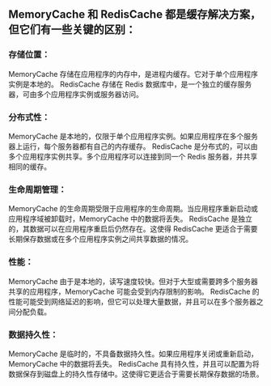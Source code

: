 ## MemoryCache 和 RedisCache 都是缓存解决方案，但它们有一些关键的区别：

### 存储位置：
MemoryCache 存储在应用程序的内存中，是进程内缓存。它对于单个应用程序实例是本地的。 RedisCache 存储在 Redis 数据库中，是一个独立的缓存服务器，可由多个应用程序实例或服务器访问。
### 分布式性：
MemoryCache 是本地的，仅限于单个应用程序实例。如果应用程序在多个服务器上运行，每个服务器都有自己的内存缓存。
RedisCache 是分布式的，可以由多个应用程序实例共享。多个应用程序可以连接到同一个 Redis 服务器，并共享相同的缓存。
### 生命周期管理：
MemoryCache 的生命周期受限于应用程序的生命周期。当应用程序重新启动或应用程序域被卸载时，MemoryCache 中的数据将丢失。
RedisCache 是独立的，其数据可以在应用程序重启后仍然存在。这使得 RedisCache 更适合于需要长期保存数据或在多个应用程序实例之间共享数据的情况。
### 性能：
MemoryCache 由于是本地的，读写速度较快。但对于大型或需要跨多个服务器共享的应用程序，MemoryCache 可能会受到内存限制的影响。
RedisCache 的性能可能受到网络延迟的影响，但它可以处理大量数据，并且可以在多个服务器之间分配负载。
### 数据持久性：
MemoryCache 是临时的，不具备数据持久性。如果应用程序关闭或重新启动，MemoryCache 中的数据将丢失。
RedisCache 具有持久性，并且可以配置为将数据保存到磁盘上的持久性存储中。这使得它更适合于需要长期保存数据的场景。
